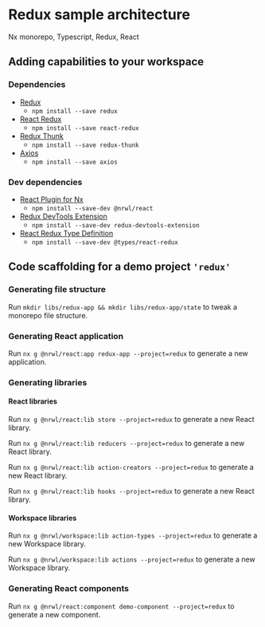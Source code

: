 # Redux sample architecture

Nx monorepo, Typescript, Redux, React

## Adding capabilities to your workspace

### Dependencies

- [Redux](https://www.npmjs.com/package/redux)
  - `npm install --save redux`
- [React Redux](https://www.npmjs.com/package/react-redux)
  - `npm install --save react-redux`
- [Redux Thunk](https://www.npmjs.com/package/redux-thunk)
  - `npm install --save redux-thunk`
- [Axios](https://www.npmjs.com/package/axios)
  - `npm install --save axios`

### Dev dependencies

- [React Plugin for Nx](https://www.npmjs.com/package/@nrwl/react)
  - `npm install --save-dev @nrwl/react`
- [Redux DevTools Extension](https://www.npmjs.com/package/redux-devtools-extension)
  - `npm install --save-dev redux-devtools-extension`
- [React Redux Type Definition](https://www.npmjs.com/package/@types/react-redux)
  - `npm install --save-dev @types/react-redux`


## Code scaffolding for a demo project `'redux'`

### Generating file structure

Run `mkdir libs/redux-app && mkdir libs/redux-app/state` to tweak a monorepo file structure.

### Generating React application

Run `nx g @nrwl/react:app redux-app --project=redux` to generate a new application.

### Generating libraries

#### React libraries

Run `nx g @nrwl/react:lib store --project=redux` to generate a new React library.

Run `nx g @nrwl/react:lib reducers --project=redux` to generate a new React library.

Run `nx g @nrwl/react:lib action-creators --project=redux` to generate a new React library.

Run `nx g @nrwl/react:lib hooks --project=redux` to generate a new React library.

#### Workspace libraries

Run `nx g @nrwl/workspace:lib action-types --project=redux` to generate a new Workspace library.

Run `nx g @nrwl/workspace:lib actions --project=redux` to generate a new Workspace library.

### Generating React components

Run `nx g @nrwl/react:component demo-component --project=redux` to generate a new component.
